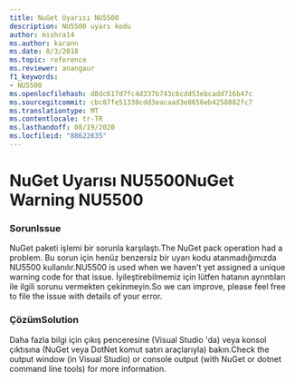 ```yaml
---
title: NuGet Uyarısı NU5500
description: NU5500 uyarı kodu
author: mishra14
ms.author: karann
ms.date: 8/3/2018
ms.topic: reference
ms.reviewer: anangaur
f1_keywords:
- NU5500
ms.openlocfilehash: d8dc617d7fc4d337b743c6cdd53ebcadd716b47c
ms.sourcegitcommit: cbc87fe51330cdd3eacaad3e8656eb4258882fc7
ms.translationtype: MT
ms.contentlocale: tr-TR
ms.lasthandoff: 08/19/2020
ms.locfileid: "88622635"
---
```

# <a name="nuget-warning-nu5500"></a><span data-ttu-id="7c8be-103">NuGet Uyarısı NU5500</span><span class="sxs-lookup"><span data-stu-id="7c8be-103">NuGet Warning NU5500</span></span>

### <a name="issue"></a><span data-ttu-id="7c8be-104">Sorun</span><span class="sxs-lookup"><span data-stu-id="7c8be-104">Issue</span></span>

<span data-ttu-id="7c8be-105">NuGet paketi işlemi bir sorunla karşılaştı.</span><span class="sxs-lookup"><span data-stu-id="7c8be-105">The NuGet pack operation had a problem.</span></span> <span data-ttu-id="7c8be-106">Bu sorun için henüz benzersiz bir uyarı kodu atanmadığımızda NU5500 kullanılır.</span><span class="sxs-lookup"><span data-stu-id="7c8be-106">NU5500 is used when we haven't yet assigned a unique warning code for that issue.</span></span> <span data-ttu-id="7c8be-107">İyileştirebilmemiz için lütfen hatanın ayrıntıları ile ilgili sorunu vermekten çekinmeyin.</span><span class="sxs-lookup"><span data-stu-id="7c8be-107">So we can improve, please feel free to file the issue with details of your error.</span></span>


### <a name="solution"></a><span data-ttu-id="7c8be-108">Çözüm</span><span class="sxs-lookup"><span data-stu-id="7c8be-108">Solution</span></span>

<span data-ttu-id="7c8be-109">Daha fazla bilgi için çıkış penceresine (Visual Studio 'da) veya konsol çıktısına (NuGet veya DotNet komut satırı araçlarıyla) bakın.</span><span class="sxs-lookup"><span data-stu-id="7c8be-109">Check the output window (in Visual Studio) or console output (with NuGet or dotnet command line tools) for more information.</span></span>


